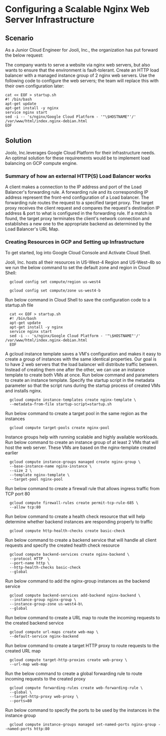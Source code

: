 # Configuring a Scalable Nginx Web Server Infrastructure

## Scenario
As a Junior Cloud Engineer for Jooli, Inc., the organization has put forward the below request:

The company wants to serve a website via nginx web servers, but also wants to ensure that the environment is fault-tolerant. Create an HTTP load balancer with a managed instance group of 2 nginx web servers. Use the following code to configure the web servers; the team will replace this with their own configuration later:

    cat << EOF > startup.sh
    #! /bin/bash
    apt-get update
    apt-get install -y nginx
    service nginx start
    sed -i -- 's/nginx/Google Cloud Platform - '"\$HOSTNAME"'/' /var/www/html/index.nginx-debian.html
    EOF

## Solution
Joolo, Inc.leverages Google Cloud Platform for their infrastructure needs. An optimal solution for these requirements would be to implement load balancing on GCP compute engine.

### Summary of how an external HTTP(S) Load Balancer works
A client makes a connection to the IP address and port of the Load Balancer's forwarding rule. A forwarding rule and its corresponding IP address represent the front-end configuration of a Load balancer. The forwarding rule routes the request to a specified target proxy. 
The target proxy receives the client request and compares the request's destination IP address & port to what is configured in the forwarding rule. If a match is found, the target proxy terminates the client's network connection and establishes a new one  to the appropriate backend as determined by the Load Balancer's URL Map.

### Creating Resources in GCP and Setting up Infrastructure
To get started, log into Google Cloud Console and Activate Cloud Shell.

Jooli, Inc. hosts all their resources in US-West-4 Region and US-West-4b so we run the below command to set the default zone and region in Cloud Shell:

      gcloud config set compute/region us-west4
      
      gcloud config set compute/zone us-west4-b

Run below command in Cloud Shell to save the configuration code to a startup.sh file

      cat << EOF > startup.sh
      #! /bin/bash
      apt-get update
      apt-get install -y nginx
      service nginx start
      sed -i -- 's/nginx/Google Cloud Platform - '"\$HOSTNAME"'/' /var/www/html/index.nginx-debian.html
      EOF

A gcloud instance template saves a VM's configuration and makes it easy to create a group of instances  with the same identical properties. Our goal is to have 2 web servers that the load balancer will distribute traffic between. Instead of creating them one after the other, we can use an instance template to create both VMs at once.
Run below command and parameters to create an instance template. Specify the startup script in the metadata parameter so that the script runs during the startup process of created VMs and installs nginx.

      gcloud compute instance-templates create nginx-template \
      --metadata-from-file startup-script=startup.sh

Run below command to create a target pool in the same region as the instances

      gcloud compute target-pools create nginx-pool

Instance groups help with running scalable and highly available workloads.
Run below command to create an instance group of at least 2 VMs that will host the web server. These VMs are based on the nginx-template created earlier

      gcloud compute instance-groups managed create nginx-group \
      --base-instance-name nginx-instance \
      --size 2 \
      --template nginx-template \
      --target-pool nginx-pool

Run below command to create a firewall rule that allows ingress traffic from TCP port 80
      
      gcloud compute firewall-rules create permit-tcp-rule-685 \
      --allow tcp:80

Run below command to create a health check resource that will help determine whether backend instances are responding properly to traffic

      gcloud compute http-health-checks create basic-check

Run below command to create a backend service that will handle all client requests and specify the created health check resource

      gcloud compute backend-services create nginx-backend \
      --protocol HTTP  \
      --port-name http \
      --http-health-checks basic-check 
      --global

Run below command to add the nginx-group instances as the backend service

      gcloud compute backend-services add-backend nginx-backend \
      --instance-group nginx-group \
      --instance-group-zone us-west4-b\
      --global

Run below command to create a URL map to route the incoming requests to the created backend service
      
      gcloud compute url-maps create web-map \
      --default-service nginx-backend

Run below command to create a target HTTP proxy to route requests to the created URL map

      gcloud compute target-http-proxies create web-proxy \
      --url-map web-map

Run the below command to create a global forwarding rule to route incoming requests to the created proxy

      gcloud compute forwarding-rules create web-forwarding-rule \
      --global \
      --target-http-proxy web-proxy \
      --ports=80

Run below command to specify the ports to be used by the instances in the instance group

      gcloud compute instance-groups managed set-named-ports nginx-group --named-ports http:80
 
